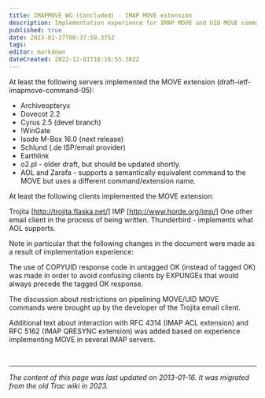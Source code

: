```yaml
---
title: IMAPMOVE WG (Concluded) - IMAP MOVE extension
description: Implementation experience for IMAP MOVE and UID MOVE commands
published: true
date: 2023-02-27T00:37:59.375Z
tags: 
editor: markdown
dateCreated: 2022-12-01T16:16:55.382Z
---
```


At least the following servers implemented the MOVE extension (draft-ietf-imapmove-command-05):

- Archiveopteryx
- Dovecot 2.2
- Cyrus 2.5 (devel branch)
- !WinGate
- Isode M-Box 16.0 (next release)
- Schlund (.de ISP/email provider)
- Earthlink
- o2.pl - older draft, but should be updated shortly.
- AOL and Zarafa - supports a semantically equivalent command to the MOVE but uses a different command/extension name.

At least the following clients implemented the MOVE extension:

Trojita [http://trojita.flaska.net/]
IMP [http://www.horde.org/imp/]
One other email client in the process of being written.
Thunderbird - implements what AOL supports.


Note in particular that the following changes in the document were made as a
result of implementation experience:

The use of COPYUID response code in untagged OK (instead of tagged OK) was made in order to avoid confusing clients by EXPUNGEs that would always precede the tagged OK response.

The discussion about restrictions on pipelining MOVE/UID MOVE commands were brought up
by the developer of the Trojita email client.

Additional text about interaction with RFC 4314 (IMAP ACL extension) and RFC 5162 (IMAP QRESYNC extension) was added based on experience implementing MOVE in several IMAP servers.

&nbsp;
&nbsp;
&nbsp;

---

*The content of this page was last updated on 2013-01-16. It was migrated from the old Trac wiki in 2023.*
